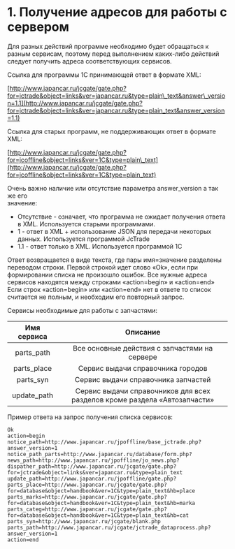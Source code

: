 # 1. Получение адресов для работы с сервером

Для разных действий программе необходимо будет обращаться к разным сервисам, поэтому перед выполнением каких-либо действий следует получить адреса соответствующих сервисов.

Ссылка для программы 1С принимающей ответ в формате XML:

[http://www.japancar.ru/jcgate/gate.php?for=jctrade&object=links&ver=japancar.ru&type=plain\_text&answer\_version=1.1](http://www.japancar.ru/jcgate/gate.php?for=jctrade&object=links&ver=japancar.ru&type=plain_text&answer_version=1.1)

Ссылка для старых программ, не поддерживающих ответ в формате XML:

[http://www.japancar.ru/jcgate/gate.php?for=jcoffline&object=links&ver=1C&type=plain\_text](http://www.japancar.ru/jcgate/gate.php?for=jcoffline&object=links&ver=1C&type=plain_text)

Очень важно наличие или отсутствие параметра answer\_version а так же его  
значение:

* Отсутствие - означает, что программа не ожидает получения ответа в XML. Используется старыми программами.
* 1 - ответ в XML + использование JSON для передачи некоторых данных. Используется программой JcTrade
* 1.1 - ответ только в XML. Используется программой 1С

Ответ возвращается в виде текста, где пары имя=значение разделены переводом строки. Первой строкой идет слово «Ok», если при формировании списка не произошло ошибок. Все нужные адреса сервисов находятся между строками «action=begin» и «action=end»  
 Если строк «action=begin» или «action=end» нет в ответе то список считается не полным, и необходим его повторный запрос.

Сервисы необходимые для работы с запчастями:

| Имя сервиса | Описание |
| :---: | :---: |
| parts\_path | Все основные действия с запчастями на сервере |
| parts\_place | Сервис выдачи справочника городов |
| parts\_syn | Сервис выдачи справочника запчастей |
| update\_path | Сервис выдачи справочников для всех разделов кроме раздела «Автозапчасти» |

Пример ответа на запрос получения списка сервисов:

```
Ok
action=begin
notice_path=http://www.japancar.ru/jpoffline/base_jctrade.php?answer_version=1
notice_path_parts=http://www.japancar.ru/database/form.php?
news_path=http://www.japancar.ru/jpoffline/jo_news.php?
dispather_path=http://www.japancar.ru/jcgate/gate.php?for=jctrade&object=links&ver=japancar.ru&type=plain_text
update_path=http://www.japancar.ru/jpoffline/gate.php?
parts_place=http://www.japancar.ru/jcgate/gate.php?for=database&object=handbook&ver=1C&type=plain_text&hb=place
parts_marks=http://www.japancar.ru/jcgate/gate.php?for=database&object=handbook&ver=1C&type=plain_text&hb=marka
parts_categ=http://www.japancar.ru/jcgate/gate.php?for=database&object=handbook&ver=1C&type=plain_text&hb=cat
parts_syn=http://www.japancar.ru/jcgate/blank.php
parts_path=http://www.japancar.ru/jcgate/jctrade_dataprocess.php?answer_version=1
action=end
```




